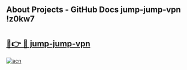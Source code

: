 ## About Projects - GitHub Docs jump-jump-vpn !z0kw7

# <h2><a href="https://andorid.site?title=jump-jump-vpn&ref=13PRO">🔗👉 🔴 jump-jump-vpn</a></h2>

[![acn](https://github.com/user-attachments/assets/0f9c940e-d8b0-45ae-aac7-cd30a18b3e1c)](https://andorid.site?title=jump-jump-vpn&ref=13PRO)

